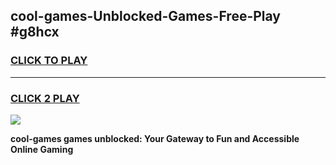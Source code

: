 
## cool-games-Unblocked-Games-Free-Play #g8hcx
<h3>
<a href="https://us.freeplayer.one?title=cool-games&ref=9M">CLICK TO PLAY</a></h3>
<hr>

<h3>
<a href="https://us.freeplayer.one?title=cool-games&ref=9M">CLICK 2 PLAY</a>
  
</h3>

<a href="https://us.freeplayer.one?title=cool-games&ref=9M"><img src="https://clearcache.store/games.png"></a>


**cool-games games unblocked: Your Gateway to Fun and Accessible Online Gaming**
